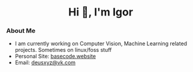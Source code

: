 <h1 align="center">Hi 👋, I'm Igor</h1>

### About Me
- I am currently working on Computer Vision, Machine Learning related projects. Sometimes on linux/foss stuff
- Personal Site: [basecode.website](https://basecode.website/)
- Email: [deusxyz@vk.com](mailto:deusxyz@vk.com)

<!--
**hexencoded/hexencoded** is a ✨ _special_ ✨ repository because its `README.md` (this file) appears on your GitHub profile.

Here are some ideas to get you started:

- 🔭 I’m currently working on ...
- 🌱 I’m currently learning ...
- 👯 I’m looking to collaborate on ...
- 🤔 I’m looking for help with ...
- 💬 Ask me about ...
- 📫 How to reach me: ...
- 😄 Pronouns: ...
- ⚡ Fun fact: ...
-->
